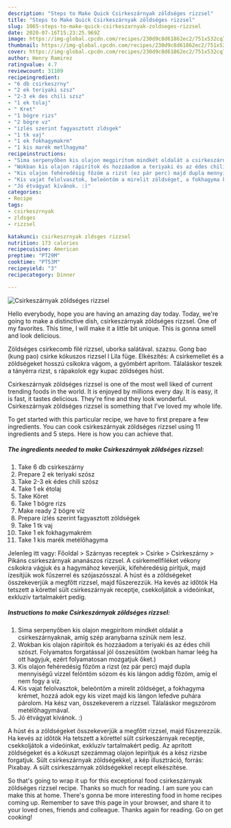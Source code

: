 ```yaml
---
description: "Steps to Make Quick Csirkeszárnyak zöldséges rizzsel"
title: "Steps to Make Quick Csirkeszárnyak zöldséges rizzsel"
slug: 1065-steps-to-make-quick-csirkeszarnyak-zoldseges-rizzsel
date: 2020-07-16T15:23:25.969Z
image: https://img-global.cpcdn.com/recipes/230d9c8d61862ec2/751x532cq70/csirkeszarnyak-zoldseges-rizzsel-recept-foto.jpg
thumbnail: https://img-global.cpcdn.com/recipes/230d9c8d61862ec2/751x532cq70/csirkeszarnyak-zoldseges-rizzsel-recept-foto.jpg
cover: https://img-global.cpcdn.com/recipes/230d9c8d61862ec2/751x532cq70/csirkeszarnyak-zoldseges-rizzsel-recept-foto.jpg
author: Henry Ramirez
ratingvalue: 4.7
reviewcount: 31109
recipeingredient:
- "6 db csirkeszrny"
- "2 ek teriyaki szsz"
- "2-3 ek des chili szsz"
- "1 ek tolaj"
- " Kret"
- "1 bögre rizs"
- "2 bögre vz"
- "ízlés szerint fagyasztott zldsgek"
- "1 tk vaj"
- "1 ek fokhagymakrm"
- "1 kis marék metlhagyma"
recipeinstructions:
- "Sima serpenyőben kis olajon megpirítom mindkét oldalát a csirkeszárnyaknak, amíg szép aranybarna színük nem lesz."
- "Wokban kis olajon rápirítok és hozzáadom a teriyaki és az édes chili szószt. Folyamatos forgatással jól összesütöm (wokban hamar leég ha ott hagyjuk, ezért folyamatosan mozgatjuk őket.)"
- "Kis olajon fehéredésig főzöm a rizst (ez pár perc) majd dupla mennyiségű vízzel felöntöm sózom és kis lángon addig főzöm, amíg el nem fogy a víz."
- "Kis vajat felolvasztok, beleöntöm a mirelit zöldséget, a fokhagyma krémet, hozzá adok egy kis vizet majd kis lángon lefedve puhára párolom. Ha kész van, összekeverem a rizzsel. Tálaláskor megszórom metélőhagymával."
- "Jó étvágyat kívánok. :)"
categories:
- Recipe
tags:
- csirkeszrnyak
- zldsges
- rizzsel

katakunci: csirkeszrnyak zldsges rizzsel 
nutrition: 173 calories
recipecuisine: American
preptime: "PT29M"
cooktime: "PT53M"
recipeyield: "3"
recipecategory: Dinner

---
```



![Csirkeszárnyak zöldséges rizzsel](https://img-global.cpcdn.com/recipes/230d9c8d61862ec2/751x532cq70/csirkeszarnyak-zoldseges-rizzsel-recept-foto.jpg)

Hello everybody, hope you are having an amazing day today. Today, we're going to make a distinctive dish, csirkeszárnyak zöldséges rizzsel. One of my favorites. This time, I will make it a little bit unique. This is gonna smell and look delicious.

Zöldséges csirkecomb filé rizzsel, uborka salátával. szazsu. Gong bao (kung pao) csirke kókuszos rizzsel l Lila füge. Elkészítés: A csirkemellet és a zöldségeket hosszú csíkokra vágom, a gyömbért aprítom. Tálaláskor teszek a tányérra rizst, s rápakolok egy kupac zöldséges húst.

Csirkeszárnyak zöldséges rizzsel is one of the most well liked of current trending foods in the world. It is enjoyed by millions every day. It is easy, it is fast, it tastes delicious. They're fine and they look wonderful. Csirkeszárnyak zöldséges rizzsel is something that I've loved my whole life.


To get started with this particular recipe, we have to first prepare a few ingredients. You can cook csirkeszárnyak zöldséges rizzsel using 11 ingredients and 5 steps. Here is how you can achieve that.

<!--inarticleads1-->

##### The ingredients needed to make Csirkeszárnyak zöldséges rizzsel:

1. Take 6 db csirkeszárny
1. Prepare 2 ek teriyaki szósz
1. Take 2-3 ek édes chili szósz
1. Take 1 ek étolaj
1. Take  Köret
1. Take 1 bögre rizs
1. Make ready 2 bögre víz
1. Prepare ízlés szerint fagyasztott zöldségek
1. Take 1 tk vaj
1. Take 1 ek fokhagymakrém
1. Take 1 kis marék metélőhagyma


Jelenleg itt vagy: Főoldal &gt; Szárnyas receptek &gt; Csirke &gt; Csirkeszárny &gt; Pikáns csirkeszárnyak ananászos rizzsel. A csirkemellfiléket vékony csíkokra vágjuk és a hagymához keverjük, kifehéredésig pirítjuk, majd ízesítjük wok fűszerrel és szójaszósszal. A húst és a zöldségeket összekeverjük a megfőtt rizzsel, majd fűszerezzük. Ha kevés az időtök Ha tetszett a körettel sült csirkeszárnyak receptje, csekkoljátok a videóinkat, exkluzív tartalmakért pedig. 

<!--inarticleads2-->

##### Instructions to make Csirkeszárnyak zöldséges rizzsel:

1. Sima serpenyőben kis olajon megpirítom mindkét oldalát a csirkeszárnyaknak, amíg szép aranybarna színük nem lesz.
1. Wokban kis olajon rápirítok és hozzáadom a teriyaki és az édes chili szószt. Folyamatos forgatással jól összesütöm (wokban hamar leég ha ott hagyjuk, ezért folyamatosan mozgatjuk őket.)
1. Kis olajon fehéredésig főzöm a rizst (ez pár perc) majd dupla mennyiségű vízzel felöntöm sózom és kis lángon addig főzöm, amíg el nem fogy a víz.
1. Kis vajat felolvasztok, beleöntöm a mirelit zöldséget, a fokhagyma krémet, hozzá adok egy kis vizet majd kis lángon lefedve puhára párolom. Ha kész van, összekeverem a rizzsel. Tálaláskor megszórom metélőhagymával.
1. Jó étvágyat kívánok. :)


A húst és a zöldségeket összekeverjük a megfőtt rizzsel, majd fűszerezzük. Ha kevés az időtök Ha tetszett a körettel sült csirkeszárnyak receptje, csekkoljátok a videóinkat, exkluzív tartalmakért pedig. Az aprított zöldségeket és a kókuszt szezámmag olajon lepirítjuk és a kész rizsbe forgatjuk. Sült csirkeszárnyak zöldségekkel, a kép illusztráció, forrás: Pixabay. A sült csirkeszárnyak zöldségekkel recept elkészítése. 

So that's going to wrap it up for this exceptional food csirkeszárnyak zöldséges rizzsel recipe. Thanks so much for reading. I am sure you can make this at home. There's gonna be more interesting food in home recipes coming up. Remember to save this page in your browser, and share it to your loved ones, friends and colleague. Thanks again for reading. Go on get cooking!
